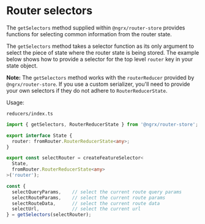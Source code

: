 # Router selectors

The `getSelectors` method supplied within `@ngrx/router-store` provides functions for selecting common information from the router state.

The `getSelectors` method takes a selector function as its only argument to select the piece of state where the router state is being stored.
The example below shows how to provide a selector for the top level `router` key in your state object.

**Note:** The `getSelectors` method works with the `routerReducer` provided by `@ngrx/router-store`. If you use a custom serializer, you'll need to provide your own selectors if they do not adhere to `RouterReducerState`.

Usage:

`reducers/index.ts`

```ts
import { getSelectors, RouterReducerState } from '@ngrx/router-store';

export interface State {
  router: fromRouter.RouterReducerState<any>;
}

export const selectRouter = createFeatureSelector<
  State,
  fromRouter.RouterReducerState<any>
>('router');

const {
  selectQueryParams,    // select the current route query params
  selectRouteParams,    // select the current route params
  selectRouteData,      // select the current route data
  selectUrl,            // select the current url
} = getSelectors(selectRouter);

```
